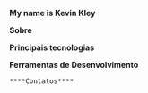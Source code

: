 **My name is Kevin Kley**

**Sobre**

**Principais tecnologias**

**Ferramentas de Desenvolvimento**

`****Contatos****`
